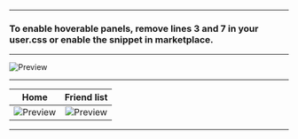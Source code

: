 
---

### To enable hoverable panels, remove lines 3 and 7 in your user.css or enable the snippet in marketplace.

---

![Preview](https://comfy-themes.github.io/Spicetify/Comfy-Mono/assets/preview.png)

---

|                                 Home                                 |                                 Friend list                                 |
| :------------------------------------------------------------------: | :-------------------------------------------------------------------------: |
| ![Preview](https://comfy-themes.github.io/Spicetify/Comfy-Mono/assets/home.png) | ![Preview](https://comfy-themes.github.io/Spicetify/Comfy-Mono/assets/friend-list.png) |

---